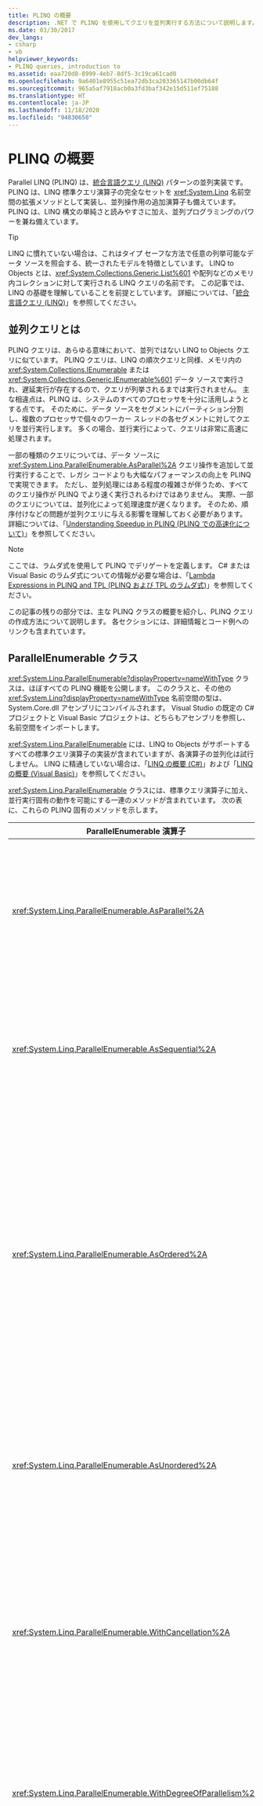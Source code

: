 ```yaml
---
title: PLINQ の概要
description: .NET で PLINQ を使用してクエリを並列実行する方法について説明します。 PLINQ は、並列の統合言語クエリ (LINQ) を表します。
ms.date: 03/30/2017
dev_langs:
- csharp
- vb
helpviewer_keywords:
- PLINQ queries, introduction to
ms.assetid: eaa720d8-8999-4eb7-8df5-3c19ca61cad0
ms.openlocfilehash: 9a6401e8955c51ea72db3ca203365147b00db64f
ms.sourcegitcommit: 965a5af7918acb0a3fd3baf342e15d511ef75188
ms.translationtype: HT
ms.contentlocale: ja-JP
ms.lasthandoff: 11/18/2020
ms.locfileid: "94830650"
---
```

# <a name="introduction-to-plinq"></a>PLINQ の概要

Parallel LINQ (PLINQ) は、[統合言語クエリ (LINQ)](../../csharp/programming-guide/concepts/linq/index.md) パターンの並列実装です。 PLINQ は、LINQ 標準クエリ演算子の完全なセットを <xref:System.Linq> 名前空間の拡張メソッドとして実装し、並列操作用の追加演算子も備えています。 PLINQ は、LINQ 構文の単純さと読みやすさに加え、並列プログラミングのパワーを兼ね備えています。

> [!TIP]
> LINQ に慣れていない場合は、これはタイプ セーフな方法で任意の列挙可能なデータ ソースを照会する、統一されたモデルを特徴としています。 LINQ to Objects とは、<xref:System.Collections.Generic.List%601> や配列などのメモリ内コレクションに対して実行される LINQ クエリの名前です。 この記事では、LINQ の基礎を理解していることを前提としています。 詳細については、「[統合言語クエリ (LINQ)](../../csharp/programming-guide/concepts/linq/index.md)」を参照してください。

## <a name="what-is-a-parallel-query"></a>並列クエリとは

PLINQ クエリは、あらゆる意味において、並列ではない LINQ to Objects クエリに似ています。 PLINQ クエリは、LINQ の順次クエリと同様、メモリ内の <xref:System.Collections.IEnumerable> または <xref:System.Collections.Generic.IEnumerable%601> データ ソースで実行され、遅延実行が存在するので、クエリが列挙されるまでは実行されません。 主な相違点は、PLINQ は、システムのすべてのプロセッサを十分に活用しようとする点です。 そのために、データ ソースをセグメントにパーティション分割し、複数のプロセッサで個々のワーカー スレッドの各セグメントに対してクエリを並行実行します。 多くの場合、並行実行によって、クエリは非常に高速に処理されます。

一部の種類のクエリについては、データ ソースに <xref:System.Linq.ParallelEnumerable.AsParallel%2A> クエリ操作を追加して並行実行することで、レガシ コードよりも大幅なパフォーマンスの向上を PLINQ で実現できます。 ただし、並列処理にはある程度の複雑さが伴うため、すべてのクエリ操作が PLINQ でより速く実行されるわけではありません。 実際、一部のクエリについては、並列化によって処理速度が遅くなります。 そのため、順序付けなどの問題が並列クエリに与える影響を理解しておく必要があります。 詳細については、「[Understanding Speedup in PLINQ (PLINQ での高速化について)](understanding-speedup-in-plinq.md)」を参照してください。

> [!NOTE]
> ここでは、ラムダ式を使用して PLINQ でデリゲートを定義します。 C# または Visual Basic のラムダ式についての情報が必要な場合は、「[Lambda Expressions in PLINQ and TPL (PLINQ および TPL のラムダ式)](lambda-expressions-in-plinq-and-tpl.md)」を参照してください。

この記事の残りの部分では、主な PLINQ クラスの概要を紹介し、PLINQ クエリの作成方法について説明します。 各セクションには、詳細情報とコード例へのリンクも含まれています。

## <a name="the-parallelenumerable-class"></a>ParallelEnumerable クラス

<xref:System.Linq.ParallelEnumerable?displayProperty=nameWithType> クラスは、ほぼすべての PLINQ 機能を公開します。 このクラスと、その他の <xref:System.Linq?displayProperty=nameWithType> 名前空間の型は、System.Core.dll アセンブリにコンパイルされます。 Visual Studio の既定の C# プロジェクトと Visual Basic プロジェクトは、どちらもアセンブリを参照し、名前空間をインポートします。

<xref:System.Linq.ParallelEnumerable> には、LINQ to Objects がサポートするすべての標準クエリ演算子の実装が含まれていますが、各演算子の並列化は試行しません。 LINQ に精通していない場合は、「[LINQ の概要 (C#)](../../csharp/programming-guide/concepts/linq/index.md)」および「[LINQ の概要 (Visual Basic)](../../visual-basic/programming-guide/concepts/linq/introduction-to-linq.md)」を参照してください。

<xref:System.Linq.ParallelEnumerable> クラスには、標準クエリ演算子に加え、並行実行固有の動作を可能にする一連のメソッドが含まれています。 次の表に、これらの PLINQ 固有のメソッドを示します。

|ParallelEnumerable 演算子|説明|
|---------------------------------|-----------------|
|<xref:System.Linq.ParallelEnumerable.AsParallel%2A>|PLINQ のエントリ ポイント。 可能な場合は、クエリの残りの部分は並列化されることを示します。|
|<xref:System.Linq.ParallelEnumerable.AsSequential%2A>|クエリの残りの部分は、並列ではない LINQ クエリとして順次実行されることを示します。|
|<xref:System.Linq.ParallelEnumerable.AsOrdered%2A>|PLINQ は、クエリの残り部分について、または orderby (Visual Basic の場合は Order By) 句を使用するなどして順序が変更されるまでは、ソース シーケンスの順序を保持する必要があることを示します。|
|<xref:System.Linq.ParallelEnumerable.AsUnordered%2A>|クエリの残りの部分の PLINQ では、ソース シーケンスの順序を保持する必要がないことを示します。|
|<xref:System.Linq.ParallelEnumerable.WithCancellation%2A>|PLINQ は、提示されたキャンセル トークンの状態を定期的に監視し、要求された場合は、実行を取り消す必要があることを示します。|
|<xref:System.Linq.ParallelEnumerable.WithDegreeOfParallelism%2A>|クエリを並列化するために PLINQ が使用する必要がある、プロセッサの最大数を示します。|
|<xref:System.Linq.ParallelEnumerable.WithMergeOptions%2A>|PLINQ が並列化の結果を consumer スレッドの単一のシーケンスに再マージできる場合は、その方法についてのヒントを示します。|
|<xref:System.Linq.ParallelEnumerable.WithExecutionMode%2A>|既定の動作が順次実行である場合でも、PLINQ がクエリを並列化する必要があるかどうかを指定します。|
|<xref:System.Linq.ParallelEnumerable.ForAll%2A>|マルチスレッドの列挙型メソッド。クエリの結果の反復処理とは異なり、先に consumer スレッドに再マージしなくても、結果を並列処理できます。|
|<xref:System.Linq.ParallelEnumerable.Aggregate%2A> オーバーロード|PLINQ 固有のオーバーロードで、スレッド ローカルのパーティション上で中間的な集約を行うと共に、すべてのパーティションの結果を結合する最終的なアグリゲーション関数も使用できます。|

## <a name="the-opt-in-model"></a>オプトイン モデル

クエリを記述するときに、次の例に示すようにデータ ソースの <xref:System.Linq.ParallelEnumerable.AsParallel%2A?displayProperty=nameWithType> 拡張メソッドを呼び出し、PLINQ を有効にします。

[!code-csharp[PLINQ#1](../../../samples/snippets/csharp/VS_Snippets_Misc/plinq/cs/plinq2_cs.cs#1)]
[!code-vb[PLINQ#1](../../../samples/snippets/visualbasic/VS_Snippets_Misc/plinq/vb/plinq2_vb.vb#1)]

<xref:System.Linq.ParallelEnumerable.AsParallel%2A> 拡張メソッドは、それ以降のクエリ演算子 (この場合は `where` および `select`) を <xref:System.Linq.ParallelEnumerable?displayProperty=nameWithType> の実装にバインドします。

## <a name="execution-modes"></a>実行モード

既定では、PLINQ は保守的です。 PLINQ インフラストラクチャは、実行時に、クエリの全体的な構造を分析します。 並列化によってクエリを高速化できることが見込まれる場合は、PLINQ は、同時実行できるタスクにソース シーケンスをパーティション分割します。 クエリの並列化が安全ではない場合は、PLINQ はクエリを順次実行します。 PLINQ で、負荷が高くなる可能性がある並列アルゴリズムと負荷が低い順次アルゴリズムを選ぶ必要がある場合は、既定では順次アルゴリズムが選択されます。 並列アルゴリズムを選択するよう PLINQ に指示するには、<xref:System.Linq.ParallelEnumerable.WithExecutionMode%2A> メソッドと <xref:System.Linq.ParallelExecutionMode?displayProperty=nameWithType> 列挙型を使用します。 これは、テストと測定の結果、特定のクエリで並列化の方が速く実行されることが判明している場合に便利です。 詳細については、「[方法:PLINQ の実行モードを指定する](how-to-specify-the-execution-mode-in-plinq.md)」をご覧ください。

## <a name="degree-of-parallelism"></a>並列化の次数

既定では、PLINQ はホスト コンピューター上のすべてのプロセッサを使用します。 <xref:System.Linq.ParallelEnumerable.WithDegreeOfParallelism%2A> メソッドを使用すると、指定されたプロセッサ数よりも多くのプロセッサを使用するよう、PLINQ に指示できます。 これは、コンピューター上で実行されるその他のプロセスが、一定の CPU 時間を確保できるようにする場合に便利です。 次のスニペットでは、クエリが最大で 2 つのプロセッサしか使用できないように制限します。

[!code-csharp[PLINQ#5](../../../samples/snippets/csharp/VS_Snippets_Misc/plinq/cs/plinqsamples.cs#5)]
[!code-vb[PLINQ#5](../../../samples/snippets/visualbasic/VS_Snippets_Misc/plinq/vb/plinq2_vb.vb#5)]

クエリが、ファイル I/O など計算主体ではない作業を大量に実行している場合は、マシンのコア数よりも大きい並列化の次数を指定することをお勧めします。

## <a name="ordered-versus-unordered-parallel-queries"></a>順序ありの並列クエリと順序なしの並列クエリ

一部のクエリでは、クエリ演算子は、ソース シーケンスの順序を保持する結果を生成する必要があります。 そのために、PLINQ には <xref:System.Linq.ParallelEnumerable.AsOrdered%2A> 演算子が用意されています。 <xref:System.Linq.ParallelEnumerable.AsOrdered%2A> は、<xref:System.Linq.ParallelEnumerable.AsSequential%2A> とは異なります。 <xref:System.Linq.ParallelEnumerable.AsOrdered%2A> シーケンスは並列で処理されますが、その結果はバッファーに格納されて並べ替えられます。 通常、順序を保持するには追加の処理が必要となるため、<xref:System.Linq.ParallelEnumerable.AsOrdered%2A> シーケンスの処理は、既定の <xref:System.Linq.ParallelEnumerable.AsUnordered%2A> シーケンスよりも遅くなることがあります。 特定の順序ありの並列操作が、同じ操作の順次処理よりも高速であるかどうかは、さまざまな要因によって左右されます。

次のコード例に、順序の維持を有効にする方法を示します。

[!code-csharp[PLINQ#3](../../../samples/snippets/csharp/VS_Snippets_Misc/plinq/cs/plinq2_cs.cs#3)]
[!code-vb[PLINQ#3](../../../samples/snippets/visualbasic/VS_Snippets_Misc/plinq/vb/plinq2_vb.vb#3)]

詳細については、「[Order Preservation in PLINQ (PLINQ における順序維持)](order-preservation-in-plinq.md)」を参照してください。

## <a name="parallel-vs-sequential-queries"></a>並列クエリと順次クエリ

一部の操作では、ソース データを順次提供する必要があります。 <xref:System.Linq.ParallelEnumerable> クエリ演算子は、必要に応じて、順次モードに自動的に切り替わります。 ユーザー定義のクエリ演算子と、順次実行を必要とするユーザー デリゲート向けに、PLINQ では <xref:System.Linq.ParallelEnumerable.AsSequential%2A> メソッドを使用できます。 <xref:System.Linq.ParallelEnumerable.AsSequential%2A> を使用すると、それ以降のクエリの演算子は、<xref:System.Linq.ParallelEnumerable.AsParallel%2A> が再度呼び出されるまで順次実行されます。 詳細については、「[方法:並列および順次の LINQ クエリを連結する](how-to-combine-parallel-and-sequential-linq-queries.md)」をご覧ください。

## <a name="options-for-merging-query-results"></a>クエリ結果のマージのオプション

PLINQ クエリが並列実行される場合、`foreach` ループ (Visual Basic では `For Each`) による消費、またはリストや配列への挿入を行うことができるよう、各ワーカー スレッドからの結果をメイン スレッドに再マージする必要があります。 結果をより迅速に生成する場合など、特定のマージ操作を指定すると便利なこともあります。 そのために、PLINQ では <xref:System.Linq.ParallelEnumerable.WithMergeOptions%2A> メソッドと <xref:System.Linq.ParallelMergeOptions> 列挙型をサポートしています。 詳細については、「[Merge Options in PLINQ (PLINQ のマージ オプション)](merge-options-in-plinq.md)」を参照してください。

## <a name="the-forall-operator"></a>ForAll 演算子

LINQ の順次クエリでは、`foreach` (Visual Basic の場合は `For Each`) ループで列挙されるか、<xref:System.Linq.ParallelEnumerable.ToList%2A>、<xref:System.Linq.ParallelEnumerable.ToArray%2A>、<xref:System.Linq.ParallelEnumerable.ToDictionary%2A> などのメソッドを呼び出すまで、クエリの実行は延期されます。 PLINQ では、`foreach` を使用してクエリを実行し、結果を反復処理することもできます。 ただし、`foreach` 自体は並列実行されないので、ループが実行されるスレッドに、すべての並列タスクの出力を再マージする必要があります。 PLINQ では、クエリ結果の最終的な順序を維持する必要がある場合や、結果を順次的に処理している場合は (たとえば、各要素に対して `foreach` を呼び出している場合など)、`Console.WriteLine` を使用できます。 順序の維持が必要ない場合や、結果の処理自体を並列化できる場合にクエリ実行を高速化するには、<xref:System.Linq.ParallelEnumerable.ForAll%2A> メソッドで PLINQ クエリを実行します。 <xref:System.Linq.ParallelEnumerable.ForAll%2A> は、この最終的なマージ ステップを実行しません。 <xref:System.Linq.ParallelEnumerable.ForAll%2A> メソッドを使用するコード例を次に示します。 ここで <xref:System.Collections.Concurrent.ConcurrentBag%601?displayProperty=nameWithType> が使用されるのは、項目を削除せずに、同時に複数スレッドの追加を行うために最適化されるためです。

[!code-csharp[PLINQ#4](../../../samples/snippets/csharp/VS_Snippets_Misc/plinq/cs/plinq2_cs.cs#4)]
[!code-vb[PLINQ#4](../../../samples/snippets/visualbasic/VS_Snippets_Misc/plinq/vb/plinq2_vb.vb#4)]

次の図に、クエリ実行における `foreach` と <xref:System.Linq.ParallelEnumerable.ForAll%2A> の相違点を示します。

![ForAll とForEach](media/vs-isvnt-allvseach.png "VS_ISVNT_ALLvsEACH")

## <a name="cancellation"></a>キャンセル

PLINQ は、.NET のキャンセルの型に統合されています。 詳細については、「[Cancellation in Managed Threads (マネージド スレッドのキャンセル)](../threading/cancellation-in-managed-threads.md)」を参照してください。そのため、順次的な LINQ to Objects クエリとは異なり、PLINQ クエリは取り消すことができます。 キャンセル可能な PLINQ クエリを作成するには、クエリで <xref:System.Linq.ParallelEnumerable.WithCancellation%2A> 演算子を使用し、引数として <xref:System.Threading.CancellationToken> インスタンスを指定します。 トークンの <xref:System.Threading.CancellationToken.IsCancellationRequested%2A> プロパティが true に設定されていると、PLINQ はそれに気付き、すべてのスレッドの処理を中止して <xref:System.OperationCanceledException> をスローします。

キャンセル トークンが設定された後も、PLINQ クエリが一部の要素の処理を継続する可能性があります。

応答性を高めるため、長時間にわたるユーザー デリゲートのキャンセル要求に対応することもできます。 詳細については、「[方法:PLINQ クエリを取り消す](how-to-cancel-a-plinq-query.md)」をご覧ください。

## <a name="exceptions"></a>例外

PLINQ クエリが実行されると、異なるスレッドから複数の例外が同時にスローされることがあります。 また、例外を処理するコードが、例外をスローしたコードとは異なるスレッドにあることもあります。 PLINQ では <xref:System.AggregateException> 型を使用し、クエリによってスローされたすべての例外をカプセル化し、それらの例外を呼び出し元のスレッドにマーシャリングします。 呼び出し元のクエリでは、try-catch ブロックが 1 つだけ必要です。 ただし、<xref:System.AggregateException> でカプセル化されたすべての例外を反復処理し、安全に回復できる例外をキャッチできます。 まれに、<xref:System.AggregateException> にラップされていない例外がスローされ、<xref:System.Threading.ThreadAbortException> もラップされていないことがあります。

連結しているスレッドへ例外が上方向へ通知されると、例外が発生した後も、クエリによって一部の項目の処理が続行される可能性があります。

詳細については、「[方法:PLINQ クエリの例外を処理する](how-to-handle-exceptions-in-a-plinq-query.md)」をご覧ください。

## <a name="custom-partitioners"></a>カスタム パーティショナー

ソース データの特性を活用するカスタム パーティショナーを記述することによって、クエリのパフォーマンスを向上できる場合があります。 クエリでは、カスタム パーティショナー自体は、クエリの対象となる列挙可能なオブジェクトです。

[!code-csharp[PLINQ#2](../../../samples/snippets/csharp/VS_Snippets_Misc/plinq/cs/plinq2_cs.cs#2)]
[!code-vb[PLINQ#2](../../../samples/snippets/visualbasic/VS_Snippets_Misc/plinq/vb/plinq3.vb#2)]

PLINQ は、固定数のパーティションをサポートしています (ただし、負荷分散の目的で、これらのパーティションに対してデータが実行時に動的に再割り当てされることもあります)。 <xref:System.Threading.Tasks.Parallel.For%2A> および <xref:System.Threading.Tasks.Parallel.ForEach%2A> は動的なパーティション分割しかサポートしていないので、パーティションの数は実行時に変化します。 詳細については、「[Custom Partitioners for PLINQ and TPL (PLINQ および TPL 用のカスタム パーティショナー)](custom-partitioners-for-plinq-and-tpl.md)」を参照してください。

## <a name="measuring-plinq-performance"></a>PLINQ のパフォーマンスの測定

クエリは、多くの場合並列化できますが、並列クエリの設定に伴うオーバーヘッドは、並列化によって得られるパフォーマンスの利点よりも大きくなります。 クエリが大量の計算を実行しない場合、またはデータ ソースが小さい場合、PLINQ クエリは、順次的な LINQ to Objects クエリよりも低速になります。 Visual Studio Team Server の Parallel Performance Analyzer を使用し、さまざまなクエリのパフォーマンスの比較、処理のボトルネックの場所の特定、クエリが並行処理されているか順次処理されているかの確認を行うことができます。 詳細については、「[コンカレンシー ビジュアライザー](/visualstudio/profiling/concurrency-visualizer)」および「[方法:PLINQ クエリのパフォーマンスを測定する](how-to-measure-plinq-query-performance.md)」をご覧ください。

## <a name="see-also"></a>関連項目

- [Parallel LINQ (PLINQ)](introduction-to-plinq.md)
- [PLINQ での高速化について](understanding-speedup-in-plinq.md)
